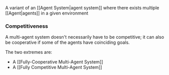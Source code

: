 A variant of an [[Agent System|agent system]] where there exists multiple [[Agent|agents]] in a given environment
### Competitiveness
A multi-agent system doesn't necessarily have to be competitive; it can also be cooperative if some of the agents have coinciding goals.

The two extremes are:
- A [[Fully-Cooperative Multi-Agent System]]
- A [[Fully Competitive Multi-Agent System]]
